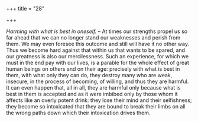 +++
title = "28"

+++

*Harming with what is best in oneself.* – At times our strengths propel us so far ahead that we can no longer stand our weaknesses and perish from them. We may even foresee this outcome and still will have it no other way. Thus we become hard against that within us that wants to be spared, and our greatness is also our mercilessness. Such an experience, for which we must in the end pay with our lives, is a parable for the whole effect of great human beings on others and on their age: precisely with what is best in them, with what only they can do, they destroy many who are weak, insecure, in the process of becoming, of willing, and thus they are harmful. It can even happen that, all in all, they are harmful only because what is best in them is accepted and as it were imbibed only by those whom it affects like an overly potent drink: they lose their mind and their selfishness; they become so intoxicated that they are bound to break their limbs on all the wrong paths down which their intoxication drives them.


